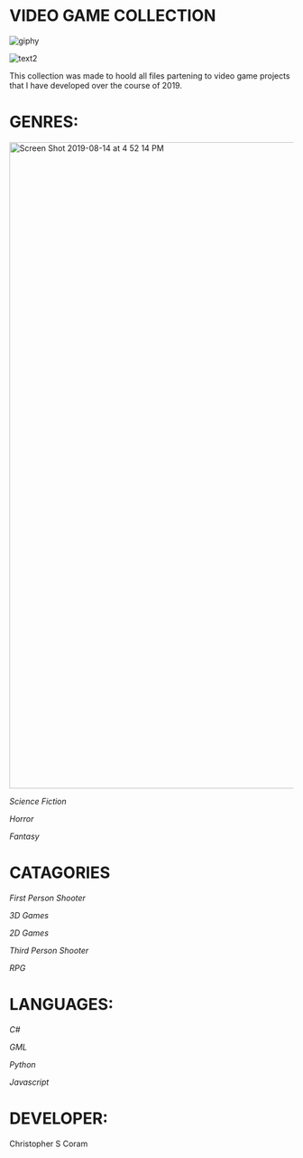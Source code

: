 # VIDEO GAME COLLECTION

![giphy](https://user-images.githubusercontent.com/36040531/60683590-84994200-9e66-11e9-86c5-02972d8ae907.gif)


![text2](https://user-images.githubusercontent.com/36040531/60683638-d17d1880-9e66-11e9-8e00-dc82846ce820.gif)

This collection was made to hoold all files partening to video game projects that I have developed over the course of 2019.
<h1>GENRES:</h1>

<img width="1144" alt="Screen Shot 2019-08-14 at 4 52 14 PM" src="https://user-images.githubusercontent.com/36040531/63055503-05ab1680-beb4-11e9-827e-d05020ed8fb8.png">



*Science Fiction*

*Horror* 

*Fantasy* 


<h1>CATAGORIES</h1>

*First Person Shooter*  

*3D Games*

*2D Games*

*Third Person Shooter*

*RPG*


<h1>LANGUAGES:</h1> 

*C#*

*GML*

*Python*

*Javascript*


<h1>DEVELOPER:</h1>
Christopher S Coram
